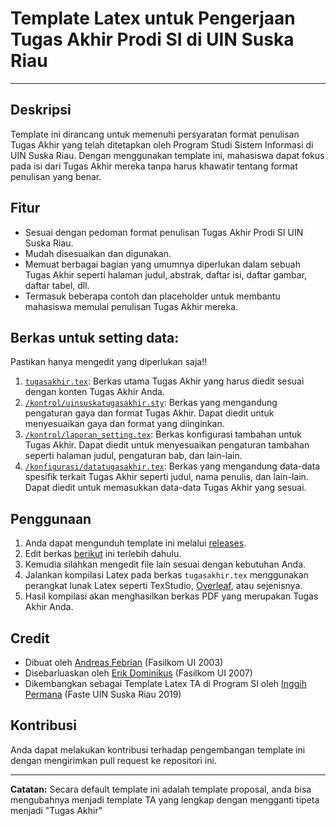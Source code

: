 # Template Latex untuk Pengerjaan Tugas Akhir Prodi SI di UIN Suska Riau
---

## Deskripsi
Template ini dirancang untuk memenuhi persyaratan format penulisan Tugas Akhir yang telah ditetapkan oleh Program Studi Sistem Informasi di UIN Suska Riau. Dengan menggunakan template ini, mahasiswa dapat fokus pada isi dari Tugas Akhir mereka tanpa harus khawatir tentang format penulisan yang benar.

## Fitur
- Sesuai dengan pedoman format penulisan Tugas Akhir Prodi SI UIN Suska Riau.
- Mudah disesuaikan dan digunakan.
- Memuat berbagai bagian yang umumnya diperlukan dalam sebuah Tugas Akhir seperti halaman judul, abstrak, daftar isi, daftar gambar, daftar tabel, dll.
- Termasuk beberapa contoh dan placeholder untuk membantu mahasiswa memulai penulisan Tugas Akhir mereka.

## Berkas untuk setting data:
Pastikan hanya mengedit yang diperlukan saja!!
1. [`tugasakhir.tex`](tugasakhir.tex): Berkas utama Tugas Akhir yang harus diedit sesuai dengan konten Tugas Akhir Anda.
2. [`/kontrol/uinsuskatugasakhir.sty`](/kontrol/uinsuskatugasakhir.sty): Berkas yang mengandung pengaturan gaya dan format Tugas Akhir. Dapat diedit untuk menyesuaikan gaya dan format yang diinginkan.
3. [`/kontrol/laporan_setting.tex`](/kontrol/laporan_setting.tex): Berkas konfigurasi tambahan untuk Tugas Akhir. Dapat diedit untuk menyesuaikan pengaturan tambahan seperti halaman judul, pengaturan bab, dan lain-lain.
4. [`/konfigurasi/datatugasakhir.tex`](/konfigurasi/datatugasakhir.tex): Berkas yang mengandung data-data spesifik terkait Tugas Akhir seperti judul, nama penulis, dan lain-lain. Dapat diedit untuk memasukkan data-data Tugas Akhir yang sesuai.

## Penggunaan
1. Anda dapat mengunduh template ini melalui [releases](https://github.com/manMaheri/latextasi/releases/latest).
2. Edit berkas [berikut](https://github.com/manMaheri/latextasi/blob/master/README.md#berkas-untuk-setting-data) ini terlebih dahulu.
3. Kemudia silahkan mengedit file lain sesuai dengan kebutuhan Anda.
4. Jalankan kompilasi Latex pada berkas `tugasakhir.tex` menggunakan perangkat lunak Latex seperti TexStudio, [Overleaf](https://overleaf.com), atau sejenisnya.
5. Hasil kompilasi akan menghasilkan berkas PDF yang merupakan Tugas Akhir Anda.

## Credit
- Dibuat oleh [Andreas Febrian](https://github.com/shuyuie) (Fasilkom UI 2003)
- Disebarluaskan oleh [Erik Dominikus](https://github.com/edom) (Fasilkom UI 2007)
- Dikembangkan sebagai Template Latex TA di Program SI oleh [Inggih Permana](https://github.com/inggihpermana) (Faste UIN Suska Riau 2019)

## Kontribusi
Anda dapat melakukan kontribusi terhadap pengembangan template ini dengan mengirimkan pull request ke repositori ini.

---

**Catatan:** Secara default template ini adalah template proposal, anda bisa mengubahnya menjadi template TA yang lengkap dengan mengganti tipeta menjadi "Tugas Akhir"
